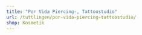 ```yaml
---
title: "Por Vida Piercing-, Tattoostudio"
url: /tuttlingen/por-vida-piercing-tattoostudio/
shop: Kosmetik
---
```

